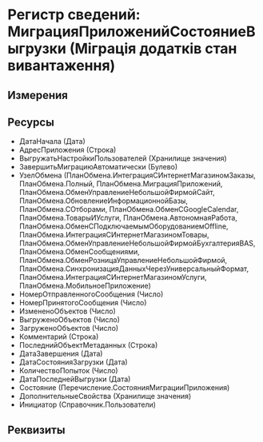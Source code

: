 ﻿# Регистр сведений: МиграцияПриложенийСостояниеВыгрузки (Міграція додатків стан вивантаження)

## Измерения


## Ресурсы

- ДатаНачала (Дата)
- АдресПриложения (Строка)
- ВыгружатьНастройкиПользователей (Хранилище значения)
- ЗавершитьМиграциюАвтоматически (Булево)
- УзелОбмена (ПланОбмена.ИнтеграцияСИнтернетМагазиномЗаказы, ПланОбмена.Полный, ПланОбмена.МиграцияПриложений, ПланОбмена.ОбменУправлениеНебольшойФирмойСайт, ПланОбмена.ОбновлениеИнформационнойБазы, ПланОбмена.СОтборами, ПланОбмена.ОбменСGoogleCalendar, ПланОбмена.ТоварыИУслуги, ПланОбмена.АвтономнаяРабота, ПланОбмена.ОбменСПодключаемымОборудованиемOffline, ПланОбмена.ИнтеграцияСИнтернетМагазиномТовары, ПланОбмена.ОбменУправлениеНебольшойФирмойБухгалтерияBAS, ПланОбмена.ОбменСообщениями, ПланОбмена.ОбменРозницаУправлениеНебольшойФирмой, ПланОбмена.СинхронизацияДанныхЧерезУниверсальныйФормат, ПланОбмена.ИнтеграцияСИнтернетМагазиномУслуги, ПланОбмена.МобильноеПриложение)
- НомерОтправленногоСообщения (Число)
- НомерПринятогоСообщения (Число)
- ИзмененоОбъектов (Число)
- ВыгруженоОбъектов (Число)
- ЗагруженоОбъектов (Число)
- Комментарий (Строка)
- ПоследнийОбъектМетаданных (Строка)
- ДатаЗавершения (Дата)
- ДатаСостоянияЗагрузки (Дата)
- КоличествоПопыток (Число)
- ДатаПоследнейВыгрузки (Дата)
- Состояние (Перечисление.СостоянияМиграцииПриложения)
- ДополнительныеСвойства (Хранилище значения)
- Инициатор (Справочник.Пользователи)

## Реквизиты


